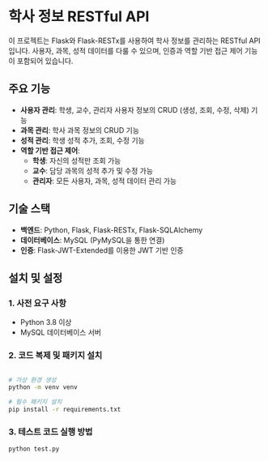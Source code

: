 # 학사 정보 RESTful API

이 프로젝트는 Flask와 Flask-RESTx를 사용하여 학사 정보를 관리하는 RESTful API입니다. 사용자, 과목, 성적 데이터를 다룰 수 있으며, 인증과 역할 기반 접근 제어 기능이 포함되어 있습니다.

## 주요 기능
- **사용자 관리**: 학생, 교수, 관리자 사용자 정보의 CRUD (생성, 조회, 수정, 삭제) 기능
- **과목 관리**: 학사 과목 정보의 CRUD 기능
- **성적 관리**: 학생 성적 추가, 조회, 수정 기능
- **역할 기반 접근 제어**:
  - **학생**: 자신의 성적만 조회 가능
  - **교수**: 담당 과목의 성적 추가 및 수정 가능
  - **관리자**: 모든 사용자, 과목, 성적 데이터 관리 가능

## 기술 스택
- **백엔드**: Python, Flask, Flask-RESTx, Flask-SQLAlchemy
- **데이터베이스**: MySQL (PyMySQL을 통한 연결)
- **인증**: Flask-JWT-Extended를 이용한 JWT 기반 인증

## 설치 및 설정

### 1. 사전 요구 사항
- Python 3.8 이상
- MySQL 데이터베이스 서버

### 2. 코드 복제 및 패키지 설치

```bash

# 가상 환경 생성
python -m venv venv

# 필수 패키지 설치
pip install -r requirements.txt
```
### 3. 테스트 코드 실행 방법
```bash
python test.py
```
